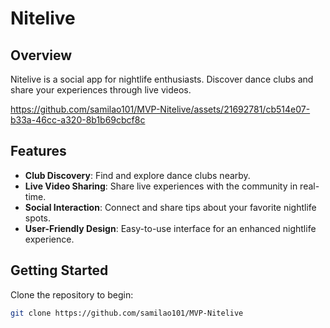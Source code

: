
# Nitelive

## Overview
Nitelive is a social app for nightlife enthusiasts. Discover dance clubs and share your experiences through live videos.




https://github.com/samilao101/MVP-Nitelive/assets/21692781/cb514e07-b33a-46cc-a320-8b1b69cbcf8c





## Features
- **Club Discovery**: Find and explore dance clubs nearby.
- **Live Video Sharing**: Share live experiences with the community in real-time.
- **Social Interaction**: Connect and share tips about your favorite nightlife spots.
- **User-Friendly Design**: Easy-to-use interface for an enhanced nightlife experience.

## Getting Started
Clone the repository to begin:
```bash
git clone https://github.com/samilao101/MVP-Nitelive
